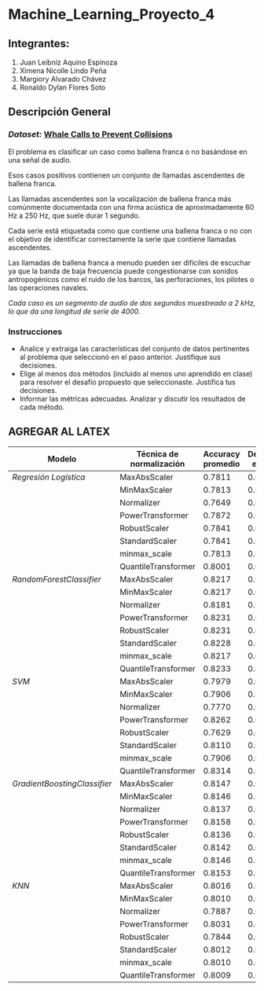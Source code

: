 # Machine_Learning_Proyecto_4

## **Integrantes:**

1. Juan Leibniz Aquino Espinoza
2. Ximena Nicolle Lindo Peña
3. Margiory Alvarado Chávez
4. Ronaldo Dylan Flores Soto

## **Descripción General**

### **_Dataset:_** [Whale Calls to Prevent Collisions](https://www.kaggle.com/competitions/project-4-whale-calls-2024-2/overview "Project 4: Whale Calls 2024-2")

El problema es clasificar un caso como ballena franca o no basándose en una señal de audio.

Esos casos positivos contienen un conjunto de llamadas ascendentes de ballena franca.

Las llamadas ascendentes son la vocalización de ballena franca más comúnmente documentada con una firma acústica de aproximadamente 60 Hz a 250 Hz, que suele durar 1 segundo.

Cada serie está etiquetada como que contiene una ballena franca o no con el objetivo de identificar correctamente la serie que contiene llamadas ascendentes.

Las llamadas de ballena franca a menudo pueden ser difíciles de escuchar ya que la banda de baja frecuencia puede congestionarse con sonidos antropogénicos como el ruido de los barcos, las perforaciones, los pilotes o las operaciones navales.

_Cada caso es un segmento de audio de dos segundos muestreado a 2 kHz, lo que da una longitud de serie de 4000._

### **Instrucciones**

- Analice y extraiga las características del conjunto de datos pertinentes al problema que seleccionó en el paso anterior. Justifique sus decisiones.
- Elige al menos dos métodos (incluido al menos uno aprendido en clase) para resolver el desafío propuesto que seleccionaste. Justifica tus decisiones.
- Informar las métricas adecuadas. Analizar y discutir los resultados de cada método.

## **AGREGAR AL LATEX**

| Modelo                          | Técnica de normalización | Accuracy promedio | Desviación estándar |
|---------------------------------|--------------------------|-------------------|---------------------|
| *Regresión Logística*         | MaxAbsScaler             | 0.7811            | 0.0058              |
|                                 | MinMaxScaler             | 0.7813            | 0.0065              |
|                                 | Normalizer               | 0.7649            | 0.0049              |
|                                 | PowerTransformer         | 0.7872            | 0.0073              |
|                                 | RobustScaler             | 0.7841            | 0.0062              |
|                                 | StandardScaler           | 0.7841            | 0.0062              |
|                                 | minmax_scale             | 0.7813            | 0.0065              |
|                                 | QuantileTransformer      | 0.8001            | 0.0070              |
| *RandomForestClassifier*      | MaxAbsScaler             | 0.8217            | 0.0024              |
|                                 | MinMaxScaler             | 0.8217            | 0.0024              |
|                                 | Normalizer               | 0.8181            | 0.0051              |
|                                 | PowerTransformer         | 0.8231            | 0.0051              |
|                                 | RobustScaler             | 0.8231            | 0.0056              |
|                                 | StandardScaler           | 0.8228            | 0.0038              |
|                                 | minmax_scale             | 0.8217            | 0.0024              |
|                                 | QuantileTransformer      | 0.8233            | 0.0046              |
| *SVM*                         | MaxAbsScaler             | 0.7979            | 0.0077              |
|                                 | MinMaxScaler             | 0.7906            | 0.0075              |
|                                 | Normalizer               | 0.7770            | 0.0058              |
|                                 | PowerTransformer         | 0.8262            | 0.0100              |
|                                 | RobustScaler             | 0.7629            | 0.0055              |
|                                 | StandardScaler           | 0.8110            | 0.0110              |
|                                 | minmax_scale             | 0.7906            | 0.0075              |
|                                 | QuantileTransformer      | 0.8314            | 0.0079              |
| *GradientBoostingClassifier*  | MaxAbsScaler             | 0.8147            | 0.0108              |
|                                 | MinMaxScaler             | 0.8146            | 0.0093              |
|                                 | Normalizer               | 0.8137            | 0.0108              |
|                                 | PowerTransformer         | 0.8158            | 0.0089              |
|                                 | RobustScaler             | 0.8136            | 0.0087              |
|                                 | StandardScaler           | 0.8142            | 0.0105              |
|                                 | minmax_scale             | 0.8146            | 0.0093              |
|                                 | QuantileTransformer      | 0.8153            | 0.0091              |
| *KNN*                         | MaxAbsScaler             | 0.8016            | 0.0069              |
|                                 | MinMaxScaler             | 0.8010            | 0.0053              |
|                                 | Normalizer               | 0.7887            | 0.0051              |
|                                 | PowerTransformer         | 0.8031            | 0.0065              |
|                                 | RobustScaler             | 0.7844            | 0.0094              |
|                                 | StandardScaler           | 0.8012            | 0.0070              |
|                                 | minmax_scale             | 0.8010            | 0.0053              |
|                                 | QuantileTransformer      | 0.8009            | 0.0077              |
